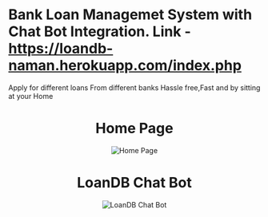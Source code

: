 # Bank Loan Managemet System with Chat Bot Integration. Link - https://loandb-naman.herokuapp.com/index.php

Apply for different loans From different banks Hassle free,Fast and by sitting at your Home 



<h1 align="center">Home Page</h1>
<p align="center">
  <img src="https://user-images.githubusercontent.com/53824950/123053995-10288680-d422-11eb-8aee-f28972e9062d.png" alt="Home Page">
</p>

<h1 align="center">LoanDB Chat Bot</h1>
<p align="center">
  <img src="https://user-images.githubusercontent.com/53824950/123054119-2df5eb80-d422-11eb-8bb3-5b9e3598a485.png" alt="LoanDB Chat Bot">
</p>


